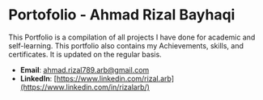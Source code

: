 # Portofolio - Ahmad Rizal Bayhaqi
This Portfolio is a compilation of all projects I have done for academic and self-learning. This portfolio also contains my Achievements, skills, and certificates. It is updated on the regular basis.

- **Email**: [ahmad.rizal789.arb@gmail.com](ahmad.rizal789.arb@gmail.com)
- **LinkedIn**: [https://www.linkedin.com/rizal.arb](https://www.linkedin.com/in/rizalarb/)
